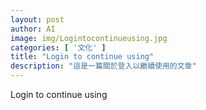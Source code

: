 ```yaml
---
layout: post
author: AI
image: img/Logintocontinueusing.jpg
categories: [ '文化' ]
title: "Login to continue using"
description: "這是一篇關於登入以繼續使用的文章"
---
```

Login to continue using